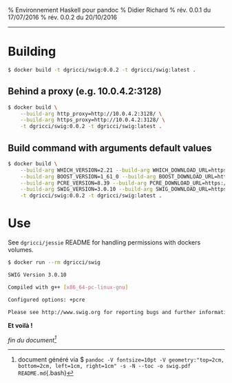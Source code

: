 % Environnement Haskell pour pandoc
% Didier Richard
% rév. 0.0.1 du 17/07/2016
% rév. 0.0.2 du 20/10/2016

---

# Building #

```bash
$ docker build -t dgricci/swig:0.0.2 -t dgricci/swig:latest .
```

## Behind a proxy (e.g. 10.0.4.2:3128) ##

```bash
$ docker build \
    --build-arg http_proxy=http://10.0.4.2:3128/ \
    --build-arg https_proxy=http://10.0.4.2:3128/ \
    -t dgricci/swig:0.0.2 -t dgricci/swig:latest .
```

## Build command with arguments default values ##

```bash
$ docker build \
    --build-arg WHICH_VERSION=2.21 --build-arg WHICH_DOWNLOAD_URL=https://ftp.gnu.org/gnu/which/which-2.21.tar.gz \
    --build-arg BOOST_VERSION=1_61_0 --build-arg BOOST_DOWNLOAD_URL=https://downloads.sourceforge.net/boost/boost_1_61_0.tar.gz \
    --build-arg PCRE_VERSION=8.39 --build-arg PCRE_DOWNLOAD_URL=https://ftp.csx.cam.ac.uk/pub/software/programming/pcre/pcre-8.39.tar.gz \
    --build-arg SWIG_VERSION=3.0.10 --build-arg SWIG_DOWNLOAD_URL=https://downloads.sourceforge.net/swig/swig-3.0.10.tar.gz \
    -t dgricci/swig:0.0.2 -t dgricci/swig:latest .
```

# Use #

See `dgricci/jessie` README for handling permissions with dockers volumes.

```bash
$ docker run --rm dgricci/swig

SWIG Version 3.0.10

Compiled with g++ [x86_64-pc-linux-gnu]

Configured options: +pcre

Please see http://www.swig.org for reporting bugs and further information
```

__Et voilà !__


_fin du document[^pandoc_gen]_

[^pandoc_gen]: document généré via $ `pandoc -V fontsize=10pt -V geometry:"top=2cm, bottom=2cm, left=1cm, right=1cm" -s -N --toc -o swig.pdf README.md`{.bash}

